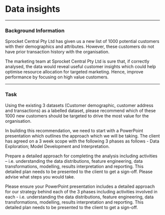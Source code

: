 # Data insights
---
### Background Information
Sprocket Central Pty Ltd has given us a new list of 1000 potential customers with their demographics and attributes. 
However, these customers do not have prior transaction history with the organisation. 

The marketing team at Sprocket Central Pty Ltd is sure that, if correctly analysed, the data would reveal useful 
customer insights which could help optimise resource allocation for targeted marketing. Hence, improve performance by 
focusing on high value customers.

---
### Task
Using the existing 3 datasets (Customer demographic, customer address and transactions) as a labelled dataset, please 
recommend which of these 1000 new customers should be targeted to drive the most value for the organisation. 

In building this recommendation, we need to start with a PowerPoint presentation which outlines the approach which we 
will be taking. The client has agreed on a 3 week scope with the following 3 phases as follows - Data Exploration; 
Model Development and Interpretation.

Prepare a detailed approach for completing the analysis including activities – i.e. understanding the data distributions, 
feature engineering, data transformations, modelling, results interpretation and reporting. This detailed plan needs to 
be presented to the client to get a sign-off. Please advise what steps you would take. 

Please ensure your PowerPoint presentation includes a detailed approach for our strategy behind each of the 3 phases 
including activities involved in each - i.e. understanding the data distributions, feature engineering, data 
transformations, modelling, results interpretation and reporting. This detailed plan needs to be presented to the client 
to get a sign-off.

